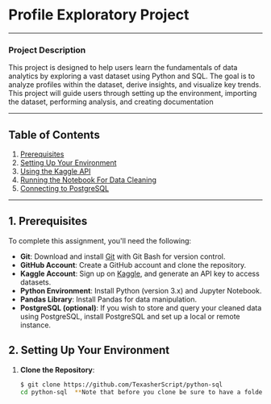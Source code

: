 # Profile Exploratory Project
_________________________________________________________________________________________________________________________
### Project Description
This project is designed to help users learn the fundamentals of data analytics by exploring a vast dataset using Python and SQL. The goal is to analyze profiles within the dataset, derive insights, and visualize key trends. This project will guide users through setting up the environment, importing the dataset, performing analysis, and creating documentation
_________________________________________________________________________________________________________________________
## Table of Contents
1. [Prerequisites](#prerequisites)
2. [Setting Up Your Environment](#setting-up-your-environment)
3. [Using the Kaggle API](#using-the-kaggle-api)
4. [Running the Notebook For Data Cleaning](#running-the-notebook)
5. [Connecting to PostgreSQL](#connecting-to-postgresql)

__________________________________________________________________________________________________________________________________________
## 1. Prerequisites

To complete this assignment, you'll need the following:

- **Git**: Download and install [Git](https://git-scm.com/downloads) with Git Bash for version control.
- **GitHub Account**: Create a GitHub account and clone the repository.
- **Kaggle Account**: Sign up on [Kaggle](https://www.kaggle.com/), and generate an API key to access datasets.
- **Python Environment**: Install Python (version 3.x) and Jupyter Notebook.
- **Pandas Library**: Install Pandas for data manipulation.
- **PostgreSQL (optional)**: If you wish to store and query your cleaned data using PostgreSQL, install PostgreSQL and set up a local or remote instance.

## 2. Setting Up Your Environment

1. **Clone the Repository**:
   ```bash
   $ git clone https://github.com/TexasherScript/python-sql
   cd python-sql  **Note that before you clone be sure to have a folder on your machine dedicated to this project!** 


